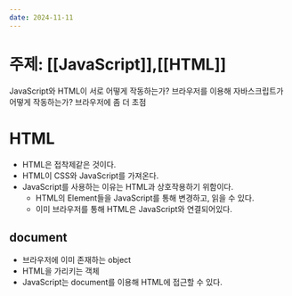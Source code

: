 ```yaml
---
date: 2024-11-11
---
```

# 주제: [[JavaScript]],[[HTML]]
JavaScript와 HTML이 서로 어떻게 작동하는가?
브라우저를 이용해 자바스크립트가 어떻게 작동하는가?
브라우저에 좀 더 초점
# HTML
- HTML은 접착제같은 것이다.
- HTML이 CSS와 JavaScript를 가져온다.
- JavaScript를 사용하는 이유는 HTML과 상호작용하기 위함이다.
	- HTML의 Element들을 JavaScript를 통해 변경하고, 읽을 수 있다.
	- 이미 브라우저를 통해 HTML은 JavaScript와 연결되어있다.
## document
- 브라우저에 이미 존재하는 object
- HTML을 가리키는 객체
- JavaScript는 document를 이용해 HTML에 접근할 수 있다.